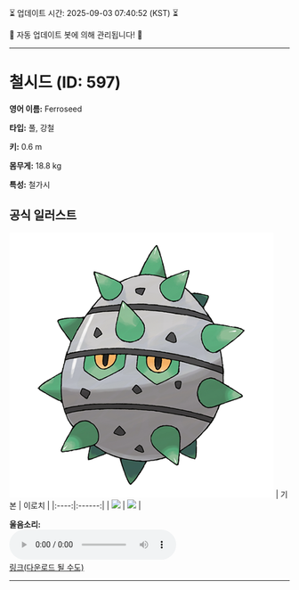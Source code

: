 
⏳ 업데이트 시간: 2025-09-03 07:40:52 (KST) ⏳

🤖 자동 업데이트 봇에 의해 관리됩니다! 🤖

---

# 철시드 (ID: 597)
**영어 이름:** Ferroseed

**타입:** 풀, 강철

**키:** 0.6 m

**몸무게:** 18.8 kg

**특성:** 철가시

## 공식 일러스트
![](https://raw.githubusercontent.com/PokeAPI/sprites/master/sprites/pokemon/other/official-artwork/597.png)
| 기본 | 이로치 |
|:----:|:------:|
| <img src="http://play.pokemonshowdown.com/sprites/ani/ferroseed.gif" width="200"> | <img src="http://play.pokemonshowdown.com/sprites/ani-shiny/ferroseed.gif" width="200"> |

**울음소리:**<br><audio controls src="https://raw.githubusercontent.com/PokeAPI/cries/main/cries/pokemon/latest/597.ogg"></audio><br> [링크(다운로드 될 수도)](https://raw.githubusercontent.com/PokeAPI/cries/main/cries/pokemon/latest/597.ogg)


---
